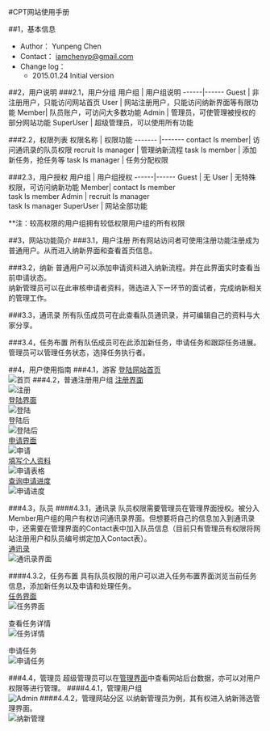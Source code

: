 #CPT网站使用手册


<div id="category"></div>   

##1，基本信息
- Author：  Yunpeng Chen
- Contact： iamchenyp@gmail.com	
- Change log：
	- 2015.01.24 Initial version 

##2，用户说明
###2.1，用户分组
用户组 | 用户组说明
------|------
Guest | 非注册用户，只能访问网站首页
User  | 网站注册用户，只能访问纳新界面等有限功能
Member| 队员账户，可访问大多数功能 
Admin | 管理员，可使管理被授权的部分网站功能
SuperUser | 超级管理员，可以使用所有功能

###2.2，权限列表
权限名称 | 权限功能
------- |-------
contact Is member| 访问通讯录的队员权限
recruit Is manager | 管理纳新流程
task Is member  | 添加新任务，抢任务等
task Is manager | 任务分配权限


###2.3，用户授权
用户组 | 用户组授权
------|------
Guest | 无
User  | 无特殊权限，可访问纳新功能
Member| contact Is member<br>task Is member
Admin | recruit Is manager<br>task Is manager
SuperUser | 网站全部功能

**注：较高权限的用户组拥有较低权限用户组的所有权限


##3，网站功能简介
###3.1，用户注册
所有网站访问者可使用注册功能注册成为普通用户。从而进入纳新界面和查看首页信息。

###3.2，纳新
普通用户可以添加申请资料进入纳新流程。并在此界面实时查看当前申请状态。  
纳新管理员可以在此审核申请者资料，筛选进入下一环节的面试者，完成纳新相关的管理工作。

###3.3，通讯录
所有队伍成员可在此查看队员通讯录，并可编辑自己的资料与大家分享。

###3.4，任务布置
所有队伍成员可在此添加新任务，申请任务和跟踪任务进展。  
管理员可以管理任务状态，选择任务执行者。

##4，用户使用指南
###4.1，游客
[登陆网站首页](http://zjucpt.duapp.com)  
![首页](http://bcs.duapp.com/cptzju/用户手册图片/intro.png)
###4.2，普通注册用户组
[注册界面](http://zjucpt.duapp.com/register/)  
![注册](http://bcs.duapp.com/cptzju/用户手册图片/register.png)  
[登陆界面](http://zjucpt.duapp.com/login/)  
![登陆](http://bcs.duapp.com/cptzju/用户手册图片/login.png)  
登陆后  
![登陆后](http://bcs.duapp.com/cptzju/用户手册图片/afterlogin.png)  
[申请界面](http://zjucpt.duapp.com/join/)  
![申请](http://bcs.duapp.com/cptzju/用户手册图片/recruit.png)   
[填写个人资料](http://zjucpt.duapp.com/join/apply/)  
![申请表格](http://bcs.duapp.com/cptzju/用户手册图片/recruitform.png)  
[查询申请进度](http://zjucpt.duapp.com/join/)  
![申请进度](http://bcs.duapp.com/cptzju/用户手册图片/recruitprocess.png)  

###4.3，队员
####4.3.1，通讯录
队员权限需要管理员在管理界面授权。被分入Member用户组的用户有权访问通讯录界面。但想要将自己的信息加入到通讯录中，还需要在管理界面的Contact表中加入队员信息（目前只有管理员有权限将网站注册用户和队员编号绑定加入Contact表）。  
[通讯录](http://zjucpt.duapp.com/contact/)  
![通讯录界面](http://bcs.duapp.com/cptzju/用户手册图片/member/contact.png)  

####4.3.2，任务布置
具有队员权限的用户可以进入任务布置界面浏览当前任务信息，添加新任务以及申请和处理任务。  
[任务界面](http://zjucpt.duapp.com/task/)  
![任务界面](http://bcs.duapp.com/cptzju/用户手册图片/member/tasks.png)  

查看任务详情   
![任务详情](http://bcs.duapp.com/cptzju/用户手册图片/member/task_info.png)   

申请任务   
![申请任务](http://bcs.duapp.com/cptzju/用户手册图片/member/task_apply.png)

###4.4，管理员
超级管理员可以在[管理界面](http://zjucpt.duapp.com/admin)中查看网站后台数据，亦可以对用户权限等进行管理。
####4.4.1，管理用户组  
![Admin](http://bcs.duapp.com/cptzju/用户手册图片/member/admin.png)
####4.4.2，管理网站分区
以纳新管理员为例，其有权进入纳新筛选管理界面。  
![纳新管理](http://bcs.duapp.com/cptzju/用户手册图片/member/recruit_manager.png)


<link rel="stylesheet" href="http://yandex.st/highlightjs/6.2/styles/googlecode.min.css">
<script src="http://code.jquery.com/jquery-1.7.2.min.js"></script>
<script src="http://yandex.st/highlightjs/6.2/highlight.min.js"></script>
<script>hljs.initHighlightingOnLoad();</script>
<script type="text/javascript">
 $(document).ready(function(){
      $("h2,h3,h4,h5,h6").each(function(i,item){
        var tag = $(item).get(0).localName;
        $(item).attr("id","wow"+i);
        $("#category").append('<a class="new'+tag+'" href="#wow'+i+'">'+$(this).text()+'</a></br>');
        $(".newh2").css("margin-left",0);
        $(".newh3").css("margin-left",20);
        $(".newh4").css("margin-left",40);
        $(".newh5").css("margin-left",60);
        $(".newh6").css("margin-left",80);
      });
 });
</script>
